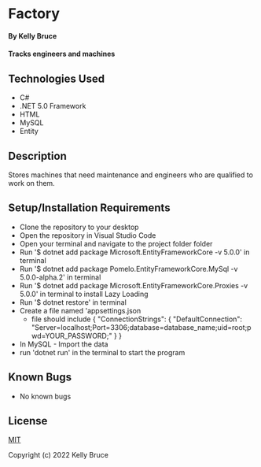 # Factory
 
#### By **Kelly Bruce**
 
#### Tracks engineers and machines
 
## Technologies Used
 
* C#
* .NET 5.0 Framework
* HTML
* MySQL
* Entity

 
## Description
 
Stores machines that need maintenance and engineers who are qualified to work on them. 

 
## Setup/Installation Requirements


* Clone the repository to your desktop
* Open the repository in Visual Studio Code
* Open your terminal and navigate to the project folder folder
* Run '$ dotnet add package Microsoft.EntityFrameworkCore -v 5.0.0' in terminal
* Run '$ dotnet add package Pomelo.EntityFrameworkCore.MySql -v 5.0.0-alpha.2' in terminal
* Run '$ dotnet add package Microsoft.EntityFrameworkCore.Proxies -v 5.0.0' in terminal to install Lazy Loading
* Run '$ dotnet restore' in terminal
* Create a file named 'appsettings.json
  * file should include {
  "ConnectionStrings": {
      "DefaultConnection": "Server=localhost;Port=3306;database=database_name;uid=root;pwd=YOUR_PASSWORD;"
  }
} 
* In MySQL - Import the data 
* run 'dotnet run' in the terminal to start the program

 
## Known Bugs
 
* No known bugs

## License

[MIT](https://en.wikipedia.org/wiki/MIT_License)

Copyright (c) 2022 Kelly Bruce